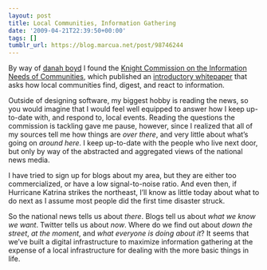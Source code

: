 ```yaml
---
layout: post
title: Local Communities, Information Gathering
date: '2009-04-21T22:39:50+00:00'
tags: []
tumblr_url: https://blog.marcua.net/post/98746244
---
```

By way of [danah boyd](http://www.zephoria.org/thoughts/archives/2009/04/21/what_are_your_i.html) I found the [Knight Commission on the Information Needs of Communities](http://www.pbs.org/engage/publicinput), which published an [introductory whitepaper](http://www.pbs.org/engage/publicinput/white-paper) that asks how local communities find, digest, and react to information.

Outside of designing software, my biggest hobby is reading the news, so you would imagine that I would feel well equipped to answer how I keep up-to-date with, and respond to, local events. Reading the questions the commission is tackling gave me pause, however, since I realized that all of my sources tell me how things are _over there_, and very little about what’s going on _around here_. I keep up-to-date with the people who live next door, but only by way of the abstracted and aggregated views of the national news media.

I have tried to sign up for blogs about my area, but they are either too commercialized, or have a low signal-to-noise ratio. And even then, if Hurricane Katrina strikes the northeast, I’ll know as little today about what to do next as I assume most people did the first time disaster struck.

So the national news tells us about _there_. Blogs tell us about _what we know we want_. Twitter tells us about _now_. Where do we find out about _down the street_, _at the moment_, and _what everyone is doing about it_? It seems that we’ve built a digital infrastructure to maximize information gathering at the expense of a local infrastructure for dealing with the more basic things in life.

